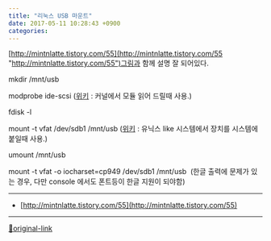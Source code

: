 ```yaml
---
title: "리눅스 USB 마운트"
date: 2017-05-11 10:28:43 +0900
categories: 
---
```

  

[http://mintnlatte.tistory.com/55](http://mintnlatte.tistory.com/55 "http://mintnlatte.tistory.com/55")그림과 함께 설명 잘 되어있다.
  

mkdir /mnt/usb
  

modprobe ide-scsi ([위키](https://ko.wikipedia.org/wiki/Modprobe "위키") : 커널에서 모듈 읽어 드릴때 사용.)
  

fdisk -l
  

mount -t vfat /dev/sdb1 /mnt/usb ([위키](https://ko.wikipedia.org/wiki/Mount_(%EC%9C%A0%EB%8B%89%EC%8A%A4) "위키") : 유닉스 like 시스템에서 장치를 시스템에 붙일때 사용.)
  

umount /mnt/usb
  

mount -t vfat -o iocharset=cp949 /dev/sdb1 /mnt/usb  (한글 출력에 문제가 있는 경우, 다만 console 에서도 폰트등이 한글 지원이 되야함)
  
  




***
+ [http://mintnlatte.tistory.com/55](http://mintnlatte.tistory.com/55)


***
[🔗original-link](http://www.mins01.com/mh/tech/read/1076)